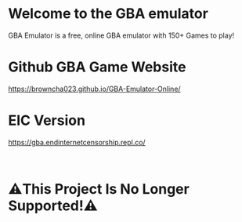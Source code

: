 # Welcome to the GBA emulator

GBA Emulator is a free, online GBA emulator with 150+ Games to play!

# Github GBA Game Website

https://browncha023.github.io/GBA-Emulator-Online/

# EIC Version

https://gba.endinternetcensorship.repl.co/

<br>

# ⚠️This Project Is No Longer Supported!⚠️
